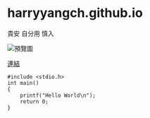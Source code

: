 # harryyangch.github.io

貴安 自分用 慎入


![預覽圖](https://d35c6yop31qdi0.cloudfront.net/images/ogp.png)

[連結](https://www.youtube.com/watch?v=QVAR6aE8oVc)

```
#include <stdio.h>
int main()
{
    printf("Hello World\n");
    return 0;
}
```
